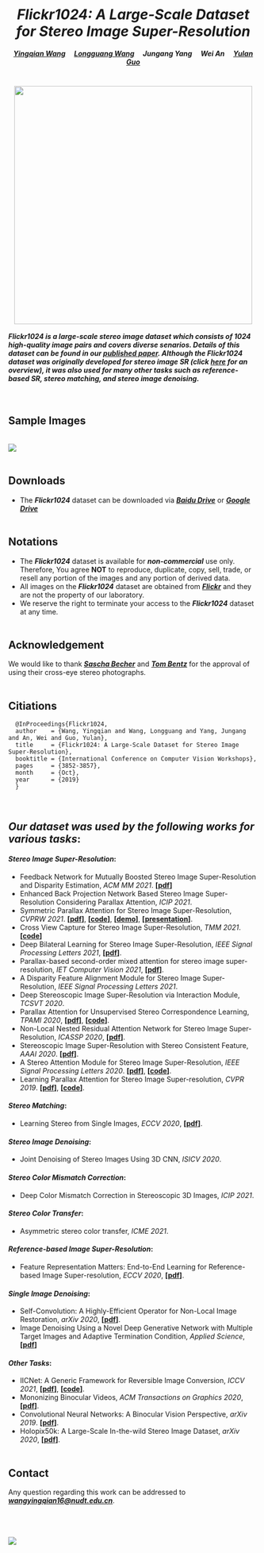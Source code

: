 
# *<center>Flickr1024: A Large-Scale Dataset for Stereo Image Super-Resolution</center>*

***<center><a href="https://yingqianwang.github.io" target="_blank">Yingqian Wang</a>&emsp; <a href="https://longguangwang.github.io/" target="_blank">Longguang Wang</a>&emsp; Jungang Yang&emsp; Wei An&emsp; <a href="http://yulanguo.me/" target="_blank">Yulan Guo</a></center>*** <br>

### <center><img src="pics/Flickr1024.jpg" width="480"></center>

***Flickr1024 is a large-scale stereo image dataset which consists of 1024 high-quality image pairs and covers diverse senarios. Details of this dataset can be found in our <a href="http://openaccess.thecvf.com/content_ICCVW_2019/papers/LCI/Wang_Flickr1024_A_Large-Scale_Dataset_for_Stereo_Image_Super-Resolution_ICCVW_2019_paper.pdf">published paper</a>. Although the Flickr1024 dataset was originally developed for stereo image SR (click [here](https://github.com/YingqianWang/Stereo-Image-SR) for an overview), it was also used for many other tasks such as reference-based SR, stereo matching, and stereo image denoising.***<br><br><br>

## Sample Images

<br><img src="pics/Sample Images.jpg"><br><br>

## Downloads
* The ***Flickr1024*** dataset can be downloaded via
***<a href="https://pan.baidu.com/s/1YD76gpQ2WjkhjkMnHmU3tQ" target="_blank">Baidu Drive</a>*** or 
***<a href="https://drive.google.com/file/d/1My6oQaHzclxRrKID-mylvs6Z0d5pT_Cu/view?usp=sharing" target="_blank">Google Drive</a>*** <br><br>

## Notations
* The ***Flickr1024*** dataset is available for ***non-commercial*** use only. 
  Therefore, You agree **NOT** to reproduce, duplicate, copy, sell, trade, or resell any portion of the images and any portion of derived data.
* All images on the ***Flickr1024*** dataset are obtained from ***<a href="https://flickr.com" target="_blank">Flickr</a>***
and they are not the property of our laboratory. 
* We reserve the right to terminate your access to the ***Flickr1024*** dataset at any time. <br><br>

## Acknowledgement
We would like to thank ***<a href="https://www.flickr.com/photos/stereotron/" target="_blank">Sascha Becher</a>***
 and ***<a href="https://www.flickr.com/photos/tombentz" target="_blank">Tom Bentz</a>*** for the approval of using their cross-eye stereo photographs. <br><br>

## Citiations
```
  @InProceedings{Flickr1024,
  author    = {Wang, Yingqian and Wang, Longguang and Yang, Jungang and An, Wei and Guo, Yulan},
  title     = {Flickr1024: A Large-Scale Dataset for Stereo Image Super-Resolution},
  booktitle = {International Conference on Computer Vision Workshops},
  pages     = {3852-3857},
  month     = {Oct},
  year      = {2019}
  }  
```
<br>

## *Our dataset was used by the following works for various tasks*:

#### *Stereo Image Super-Resolution*:
* Feedback Network for Mutually Boosted Stereo Image Super-Resolution and Disparity Estimation, *ACM MM 2021*. **[<a href="https://arxiv.org/pdf/2106.00985.pdf" target="_blank">pdf</a>]**
* Enhanced Back Projection Network Based Stereo Image Super-Resolution Considering Parallax Attention, *ICIP 2021*.
* Symmetric Parallax Attention for Stereo Image Super-Resolution, *CVPRW 2021*. **[<a href="https://arxiv.org/pdf/2011.03802.pdf" target="_blank">pdf</a>]**, **[<a href="https://github.com/YingqianWang/iPASSR" target="_blank">code</a>]**, **[<a href="https://wyqdatabase.s3-us-west-1.amazonaws.com/iPASSR_visual_comparison.mp4" target="_blank">demo</a>]**, **[<a href="https://wyqdatabase.s3.us-west-1.amazonaws.com/Submission_0021_video_presentation.mp4" target="_blank">presentation</a>]**.
* Cross View Capture for Stereo Image Super-Resolution, *TMM 2021*. **[<a href="https://github.com/xyzhu1/CVCnet" target="_blank">code</a>]**
* Deep Bilateral Learning for Stereo Image Super-Resolution, *IEEE Signal Processing Letters 2021*, **[<a href="https://ieeexplore.ieee.org/stamp/stamp.jsp?tp=&arnumber=9382858" target="_blank">pdf</a>]**.
* Parallax-based second-order mixed attention for stereo image super-resolution, *IET Computer Vision 2021*, **[<a href="https://ietresearch.onlinelibrary.wiley.com/doi/epdf/10.1049/cvi2.12063" target="_blank">pdf</a>]**.
* A Disparity Feature Alignment Module for Stereo Image Super-Resolution, *IEEE Signal Processing Letters 2021*.
* Deep Stereoscopic Image Super-Resolution via Interaction Module, *TCSVT 2020*.
* Parallax Attention for Unsupervised Stereo Correspondence Learning, *TPAMI 2020*, **[<a href="https://arxiv.org/pdf/2009.08250.pdf" target="_blank">pdf</a>]**, **[<a href="https://github.com/LongguangWang/PAM" target="_blank">code</a>]**.
* Non-Local Nested Residual Attention Network for Stereo Image Super-Resolution, *ICASSP 2020*, **[<a href="https://ieeexplore.ieee.org/stamp/stamp.jsp?tp=&arnumber=9054687" target="_blank">pdf</a>]**.
* Stereoscopic Image Super-Resolution with Stereo Consistent Feature, *AAAI 2020*. **[<a href="https://aaai.org/ojs/index.php/AAAI/article/view/6880/6734" target="_blank">pdf</a>]**.
* A Stereo Attention Module for Stereo Image Super-Resolution, *IEEE Signal Processing Letters 2020*. **[<a href="https://ieeexplore.ieee.org/stamp/stamp.jsp?tp=&arnumber=8998204" target="_blank">pdf</a>]**, **[<a href="https://github.com/XinyiYing/SAM" target="_blank">code</a>]**.
* Learning Parallax Attention for Stereo Image Super-resolution, *CVPR 2019*. **[<a href="https://arxiv.org/pdf/1903.05784.pdf" target="_blank">pdf</a>]**, **[<a href="https://github.com/LongguangWang/PASSRnet" target="_blank">code</a>]**.

#### *Stereo Matching*:
* Learning Stereo from Single Images, *ECCV 2020*, **[<a href="https://arxiv.org/pdf/2008.01484.pdf" target="_blank">pdf</a>]**.

#### *Stereo Image Denoising*:
* Joint Denoising of Stereo Images Using 3D CNN, *ISICV 2020*.

#### *Stereo Color Mismatch Correction*:
* Deep Color Mismatch Correction in Stereoscopic 3D Images, *ICIP 2021*.

#### *Stereo Color Transfer*:
* Asymmetric stereo color transfer, *ICME 2021*.


#### *Reference-based Image Super-Resolution*:
* Feature Representation Matters: End-to-End Learning for Reference-based Image Super-resolution, *ECCV 2020*, **[<a href="http://www.ecva.net/papers/eccv_2020/papers_ECCV/papers/123490222.pdf" target="_blank">pdf</a>]**.

#### *Single Image Denoising*:
* Self-Convolution: A Highly-Efficient Operator for Non-Local Image Restoration, *arXiv 2020*, **[<a href="https://arxiv.org/pdf/2006.13714.pdf" target="_blank">pdf</a>]**.
* Image Denoising Using a Novel Deep Generative Network with Multiple Target Images and Adaptive Termination Condition, *Applied Science*, **[<a href="https://www.mdpi.com/2076-3417/11/11/4803/htm" target="_blank">pdf</a>]**

#### *Other Tasks*:
* IICNet: A Generic Framework for Reversible Image Conversion, *ICCV 2021*, **[<a href="https://arxiv.org/pdf/2109.04242.pdf" target="_blank">pdf</a>]**, **[<a href="https://github.com/felixcheng97/IICNet" target="_blank">code</a>]**.
* Mononizing Binocular Videos, *ACM Transactions on Graphics 2020*, **[<a href="https://arxiv.org/pdf/2009.01424.pdf" target="_blank">pdf</a>]**.
* Convolutional Neural Networks: A Binocular Vision Perspective, *arXiv 2019*. **[<a href="https://arxiv.xilesou.top/pdf/1912.10201.pdf" target="_blank">pdf</a>]**.
* Holopix50k: A Large-Scale In-the-wild Stereo Image Dataset, *arXiv 2020*, **[<a href="https://arxiv.org/pdf/2003.11172.pdf" target="_blank">pdf</a>]**.<br><br>

## Contact
Any question regarding this work can be addressed to ***wangyingqian16@nudt.edu.cn***.<br><br><br><br>

<a href="https://clustrmaps.com/site/1bffp" title="Visit tracker"><img src="//clustrmaps.com/map_v2.png?cl=ffffff&w=400&t=m&d=MaBzJxwcJLRriYjIQM7YievKCbZukY_u6HBrzaibiTM" /></a>


